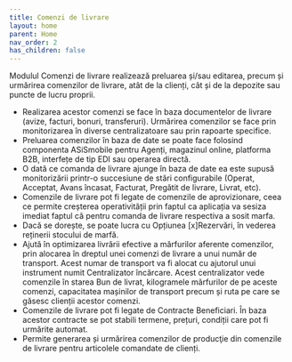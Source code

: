 ```yaml
---
title: Comenzi de livrare
layout: home
parent: Home
nav_order: 2
has_children: false
---
```

Modulul Comenzi de livrare realizează preluarea și/sau editarea, precum și urmărirea comenzilor de livrare, atât de la clienți, cât și de la depozite sau puncte de lucru proprii.

- Realizarea acestor comenzi se face în baza documentelor de livrare (avize, facturi, bonuri, transferuri). Urmărirea comenzilor se face prin monitorizarea în diverse centralizatoare sau prin rapoarte specifice.
- Preluarea comenzilor în baza de date se poate face folosind componenta ASiSmobile pentru Agenți, magazinul online, platforma B2B, interfețe de tip EDI sau operarea directă.
- O dată ce comanda de livrare ajunge în baza de date ea este supusă monitorizării printr-o succesiune de stări configurabile (Operat, Acceptat, Avans încasat, Facturat, Pregătit de livrare, Livrat, etc).
- Comenzile de livrare pot fi legate de comenzile de aprovizionare, ceea ce permite creșterea operativității prin faptul ca aplicația va sesiza imediat faptul că pentru comanda de livrare respectiva a sosit marfa.
- Dacă se dorește, se poate lucra cu Opțiunea [x]Rezervări, în vederea reținerii stocului de marfă.
- Ajută în optimizarea livrării efective a mărfurilor aferente comenzilor, prin alocarea în dreptul unei comenzi de livrare a unui număr de transport. Acest numar de transport va fi alocat cu ajutorul unui instrument numit Centralizator încărcare. Acest centralizator vede comenzile în starea Bun de livrat, kilogramele mărfurilor de pe aceste comenzi, capacitatea mașinilor de transport precum și ruta pe care se găsesc clienții acestor comenzi.
- Comenzile de livrare pot fi legate de Contracte Beneficiari. În baza acestor contracte se pot stabili termene, prețuri, condiții care pot fi urmărite automat.
- Permite generarea și urmărirea comenzilor de producţie din comenzile de livrare pentru articolele comandate de clienți.
